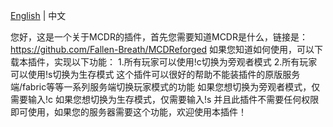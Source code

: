 [English](https://github.com/ANDYzytnb/MCDR-Gamemode/blob/main/README.md) | 中文

您好，这是一个关于MCDR的插件，首先您需要知道MCDR是什么，链接是：https://github.com/Fallen-Breath/MCDReforged
如果您知道如何使用，可以下载本插件，实现以下功能：
1.所有玩家可以使用!c切换为旁观者模式
2.所有玩家可以使用!s切换为生存模式
这个插件可以很好的帮助不能装插件的原版服务端/fabric等等一系列服务端切换玩家模式的功能
如果您想切换为旁观者模式，仅需要输入!c
如果您想切换为生存模式，仅需要输入!s
并且此插件不需要任何权限即可使用，如果您的服务器需要这个功能，欢迎使用本插件！
